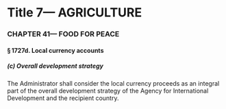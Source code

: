 
# Title 7— AGRICULTURE
### CHAPTER 41— FOOD FOR PEACE
#### § 1727d. Local currency accounts
##### (c) Overall development strategy

The Administrator shall consider the local currency proceeds as an integral part of the overall development strategy of the Agency for International Development and the recipient country.

